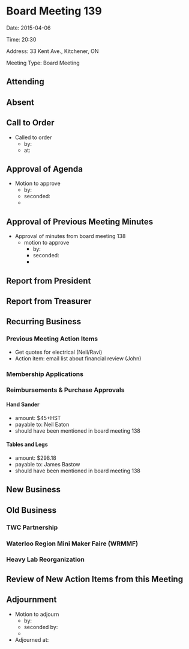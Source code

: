 # Board Meeting 139

Date: 2015-04-06

Time: 20:30

Address: 33 Kent Ave., Kitchener, ON

Meeting Type: Board Meeting

## Attending

## Absent

## Call to Order
* Called to order
    * by: 
    * at: 

## Approval of Agenda
* Motion to approve
    * by: 
    * seconded: 
    * 

## Approval of Previous Meeting Minutes
* Approval of minutes from board meeting 138
    * motion to approve
        * by: 
        * seconded: 
        * 

## Report from President

## Report from Treasurer

## Recurring Business

### Previous Meeting Action Items
* Get quotes for electrical (Neil/Ravi)
* Action item: email list about financial review (John)

### Membership Applications

### Reimbursements & Purchase Approvals

#### Hand Sander
* amount: $45+HST
* payable to: Neil Eaton
* should have been mentioned in board meeting 138

#### Tables and Legs
* amount: $298.18
* payable to: James Bastow
* should have been mentioned in board meeting 138

## New Business

## Old Business

### TWC Partnership

### Waterloo Region Mini Maker Faire (WRMMF)

### Heavy Lab Reorganization

## Review of New Action Items from this Meeting

## Adjournment
* Motion to adjourn
    * by: 
    * seconded by: 
    * 
* Adjourned at: 
